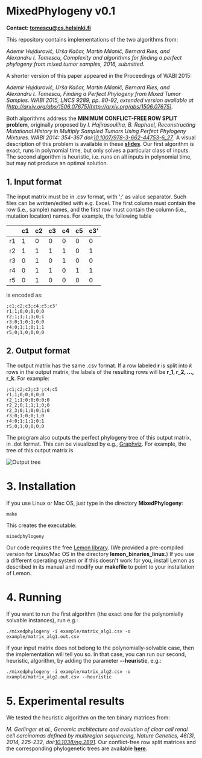 # MixedPhylogeny v0.1
**Contact: tomescu@cs.helsinki.fi**

This repository contains implementations of the two algorithms from: 

*Ademir Hujdurović, Urša Kačar, Martin Milanič, Bernard Ries, and Alexandru I. Tomescu, Complexity and algorithms for finding a perfect phylogeny from mixed tumor samples, 2016, submitted.*

A shorter version of this paper appeared in the Proceedings of WABI 2015:

*Ademir Hujdurović, Urša Kačar, Martin Milanič, Bernard Ries, and Alexandru I. Tomescu, Finding a Perfect Phylogeny from Mixed Tumor Samples. WABI 2015, LNCS 9289, pp. 80-92, extended version available at [http://arxiv.org/abs/1506.07675](http://arxiv.org/abs/1506.07675).*

Both algorithms address the **MINIMUM CONFLICT-FREE ROW SPLIT problem**, originally proposed by *I. Hajirasouliha, B. Raphael, Reconstructing Mutational History in Multiply Sampled Tumors Using Perfect Phylogeny Mixtures. WABI 2014: 354-367 doi:[10.1007/978-3-662-44753-6_27](http://dx.doi.org/10.1007/978-3-662-44753-6_27)*.  A visual description of this problem is available in these [**slides**](https://www.cs.helsinki.fi/u/tomescu/perfect-phylogeny-tumors.pdf). Our first algorithm is exact, runs in polynomial time, but only solves a particular class of inputs. The second algorithm is heuristic, i.e. runs on all inputs in polynomial time, but may not produce an optimal solution. 

## 1. Input format

The input matrix must be in .csv format, with ';' as value separator. Such files can be written/edited with e.g. Excel. The first column must contain the row (i.e., sample) names, and the first row must contain the column (i.e., mutation location) names. For example, the following table 

|   | c1| c2| c3| c4| c5| c3'|
|---|---|---|---|---|---|----|
| r1|  1|  0|  0|  0|  0|   0|
| r2|  1|  1|  1|  1|  0|   1|
| r3|  0|  1|  0|  1|  0|   0|
| r4|  0|  1|  1|  0|  1|   1|
| r5|  0|  1|  0|  0|  0|   0|

is encoded as:

	;c1;c2;c3;c4;c5;c3'
	r1;1;0;0;0;0;0
	r2;1;1;1;1;0;1
	r3;0;1;0;1;0;0
	r4;0;1;1;0;1;1
	r5;0;1;0;0;0;0
	
## 2. Output format	
The output matrix has the same .csv format. If a row labeled **r** is split into *k* rows in the output matrix, the labels of the resulting rows will be **r_1, r_2, ..., r_k**. For example:

	;c1;c2;c3;c3';c4;c5
	r1;1;0;0;0;0;0
	r2_1;1;0;0;0;0;0
	r2_2;0;1;1;1;0;0
	r2_3;0;1;0;0;1;0
	r3;0;1;0;0;1;0
	r4;0;1;1;1;0;1
	r5;0;1;0;0;0;0

The program also outputs the perfect phylogeny tree of this output matrix, in .dot format. This can be visualized by e.g., [Graphviz](http://www.graphviz.org). For example, the tree of this output matrix is

![Output tree](https://github.com/alexandrutomescu/MixedPhylogeny/blob/master/example/matrix_alg1.out.csv.png)

# 3. Installation

If you use Linux or Mac OS, just type in the directory **MixedPhylogeny**:

	make

This creates the executable:

	mixedphylogeny
	
Our code requires the free [Lemon library](http://lemon.cs.elte.hu/trac/lemon). (We provided a pre-compiled version for Linux/Mac OS in the directory **lemon_binaries_linux**.) If you use a different operating system or if this doesn't work for you, install Lemon as described in its manual and modify our **makefile** to point to your installation of Lemon.
	
# 4. Running

If you want to run the first algorithm (the exact one for the polynomially solvable instances), run e.g.:

	./mixedphylogeny -i example/matrix_alg1.csv -o example/matrix_alg1.out.csv
	
If your input matrix does not belong to the polynomially-solvable case, then the implementation will tell you so. In that case, you can run our second, heuristic, algorithm, by adding the parameter **--heuristic**, e.g.:

	./mixedphylogeny -i example/matrix_alg2.csv -o example/matrix_alg2.out.csv --heuristic

# 5. Experimental results

We tested the heuristic algorithm on the ten binary matrices from:

*M. Gerlinger et al., Genomic architecture and evolution of clear cell renal cell carcinomas defined by multiregion sequencing, Nature Genetics, 46(3), 2014, 225-232, doi:[10.1038/ng.2891](http://dx.doi.org/10.1038/ng.2891)*. Our conflict-free row split matrices and the corresponding phylogenetic trees are available [**here**](http://cs.helsinki.fi/u/tomescu/MixedPhylogeny/results-Gerlinger-et-al-2014.zip).
